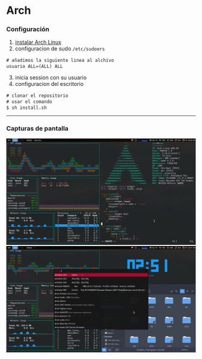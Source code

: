 # Arch
### Configuración

1. [instalar Arch Linux](https://wiki.archlinux.org) 
2. configuracion de sudo ``/etc/sudoers``
```
# añadimos la siguiente linea al alchivo
usuario ALL=(ALL) ALL
```


3. inicia session con su usuario
4. configuracion del escritorio
```
# clonar el repositorio
# usar el comando
$ sh install.sh
```

---
### Capturas de pantalla
![terminal](/captures/terminal.png)
![more](/captures/search.png)